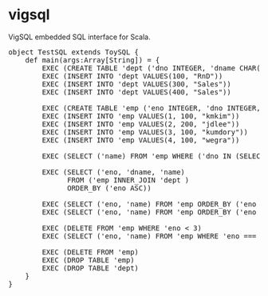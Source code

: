 vigsql
======

VigSQL embedded SQL interface for Scala.

<pre>
object TestSQL extends ToySQL {
	def main(args:Array[String]) = {
		EXEC (CREATE TABLE 'dept ('dno INTEGER, 'dname CHAR(10)))
		EXEC (INSERT INTO 'dept VALUES(100, "RnD"))
		EXEC (INSERT INTO 'dept VALUES(300, "Sales"))
		EXEC (INSERT INTO 'dept VALUES(400, "Sales"))
	  
		EXEC (CREATE TABLE 'emp ('eno INTEGER, 'dno INTEGER, 'name CHAR(10)))
		EXEC (INSERT INTO 'emp VALUES(1, 100, "kmkim"))
		EXEC (INSERT INTO 'emp VALUES(2, 200, "jdlee"))
		EXEC (INSERT INTO 'emp VALUES(3, 100, "kumdory"))
		EXEC (INSERT INTO 'emp VALUES(4, 100, "wegra"))
		
		EXEC (SELECT ('name) FROM 'emp WHERE ('dno IN (SELECT ('dno) FROM 'dept)) )	
		
		EXEC (SELECT ('eno, 'dname, 'name) 
		      FROM ('emp INNER_JOIN 'dept )
		      ORDER_BY ('eno ASC))
		
		EXEC (SELECT ('eno, 'name) FROM 'emp ORDER_BY ('eno ASC)) 
		EXEC (SELECT ('eno, 'name) FROM 'emp ORDER_BY ('eno DESC)) 

	  	EXEC (DELETE FROM 'emp WHERE 'eno < 3) 
	  	EXEC (SELECT ('eno, 'name) FROM 'emp WHERE 'eno === 4)
	  	
	  	EXEC (DELETE FROM 'emp)
	  	EXEC (DROP TABLE 'emp)
	  	EXEC (DROP TABLE 'dept)
	}
}
</pre>